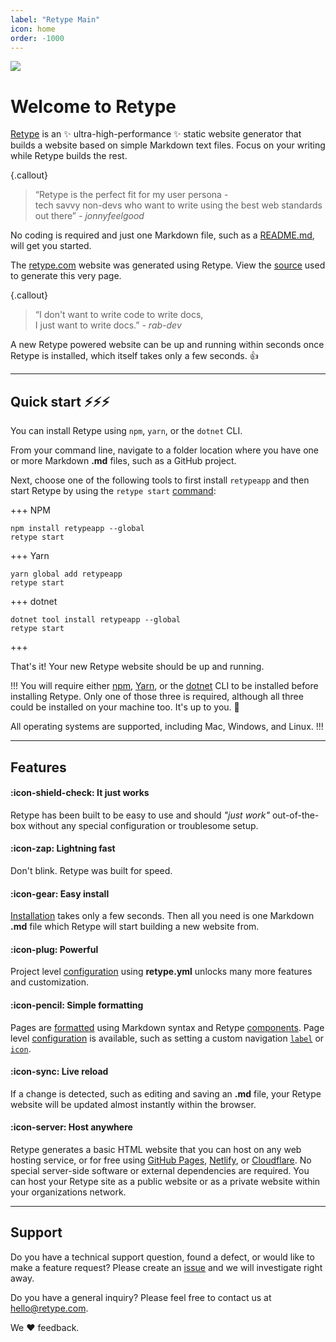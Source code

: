 ```yaml
---
label: "Retype Main"
icon: home
order: -1000
---
```

![](/static/retype-hero.png)

# Welcome to Retype

[Retype](https://retype.com/) is an :sparkles: ultra-high-performance :sparkles: static website generator that builds a website based on simple Markdown text files. Focus on your writing while Retype builds the rest.

{.callout}
> “Retype is the perfect fit for my user persona -\
> tech savvy non-devs who want to write using the best web standards out there” *- jonnyfeelgood*

No coding is required and just one Markdown file, such as a [README.md](https://www.makeareadme.com/), will get you started.

The [retype.com](https://retype.com/) website was generated using Retype. View the [source](https://github.com/retypeapp/retype/blob/main/README.md) used to generate this very page.

{.callout}
> “I don't want to write code to write docs,\
> I just want to write docs.” *- rab-dev*

A new Retype powered website can be up and running within seconds once Retype is installed, which itself takes only a few seconds. :+1:

---

## Quick start :zap::zap::zap:

You can install Retype using `npm`, `yarn`, or the `dotnet` CLI.

From your command line, navigate to a folder location where you have one or more Markdown **.md** files, such as a GitHub project.

Next, choose one of the following tools to first install `retypeapp` and then start Retype by using the `retype start` [command](/guides/cli.md#retype-start):

+++ NPM
```
npm install retypeapp --global
retype start
```
+++ Yarn
```
yarn global add retypeapp
retype start
```
+++ dotnet
```
dotnet tool install retypeapp --global
retype start
```
+++

That's it! Your new Retype website should be up and running.

!!!
You will require either [npm](https://www.npmjs.com/get-npm), [Yarn](https://classic.yarnpkg.com/en/docs/install/), or the [dotnet](https://dotnet.microsoft.com/download/dotnet-core) CLI to be installed before installing Retype. Only one of those three is required, although all three could be installed on your machine too. It's up to you. :raised_hands:

All operating systems are supported, including Mac, Windows, and Linux.
!!!

---

## Features

#### :icon-shield-check: It just works

Retype has been built to be easy to use and should _"just work"_ out-of-the-box without any special configuration or troublesome setup.

#### :icon-zap: Lightning fast

Don't blink. Retype was built for speed.

#### :icon-gear: Easy install

[Installation](/guides/getting-started.md) takes only a few seconds. Then all you need is one Markdown **.md** file which Retype will start building a new website from.

#### :icon-plug: Powerful

Project level [configuration](/configuration/project.md) using **retype.yml** unlocks many more features and customization.

#### :icon-pencil: Simple formatting

Pages are [formatted](/guides/formatting.md) using Markdown syntax and Retype [components](/components/components.md). Page level [configuration](/configuration/page.md) is available, such as setting a custom navigation [`label`](/configuration/page.md#label) or [`icon`](/configuration/page.md#icon).

#### :icon-sync: Live reload

If a change is detected, such as editing and saving an **.md** file, your Retype website will be updated almost instantly within the browser.

#### :icon-server: Host anywhere

Retype generates a basic HTML website that you can host on any web hosting service, or for free using [GitHub Pages](/hosting/github-pages.md), [Netlify](/hosting/netlify.md), or [Cloudflare](/hosting/cloudflare.md). No special server-side software or external dependencies are required. You can host your Retype site as a public website or as a private website within your organizations network.

---

## Support

Do you have a technical support question, found a defect, or would like to make a feature request? Please create an [issue](https://github.com/retypeapp/retype/issues) and we will investigate right away.

Do you have a general inquiry? Please feel free to contact us at hello@retype.com.

We :heart: feedback.
